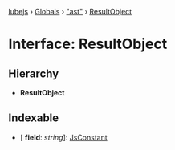 [lubejs](../README.md) › [Globals](../globals.md) › ["ast"](../modules/_ast_.md) › [ResultObject](_ast_.resultobject.md)

# Interface: ResultObject

## Hierarchy

* **ResultObject**

## Indexable

* \[ **field**: *string*\]: [JsConstant](../modules/_ast_.md#jsconstant)
